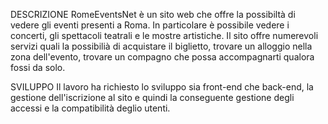 DESCRIZIONE
RomeEventsNet è un sito web che offre la possibiltà di vedere gli eventi presenti a Roma. In particolare è possibile vedere i concerti, gli spettacoli teatrali e le mostre artistiche.
Il sito offre numerevoli servizi quali la possibilià di acquistare il biglietto, trovare un alloggio nella zona dell'evento, trovare un compagno che possa accompagnarti qualora fossi da solo.

SVILUPPO
Il lavoro ha richiesto lo sviluppo sia front-end che back-end, la gestione dell'iscrizione al sito e quindi la conseguente gestione degli accessi e la compatibilità deglio utenti.


